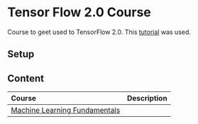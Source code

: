 # Tensor Flow 2.0 Course #

Course to geet used to TensorFlow 2.0. This [tutorial](https://www.youtube.com/watch?v=tPYj3fFJGjk) was used.

## Setup ##


## Content ##

| Course | Description |
| :----- | :---------- |
| [Machine Learning Fundamentals]() |  |